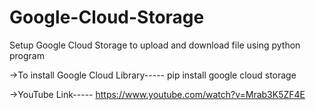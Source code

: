 # Google-Cloud-Storage
Setup Google Cloud Storage to upload and download file using python program

->To install Google Cloud Library----- 
pip install google cloud storage

->YouTube Link----- 
https://www.youtube.com/watch?v=Mrab3K5ZF4E


